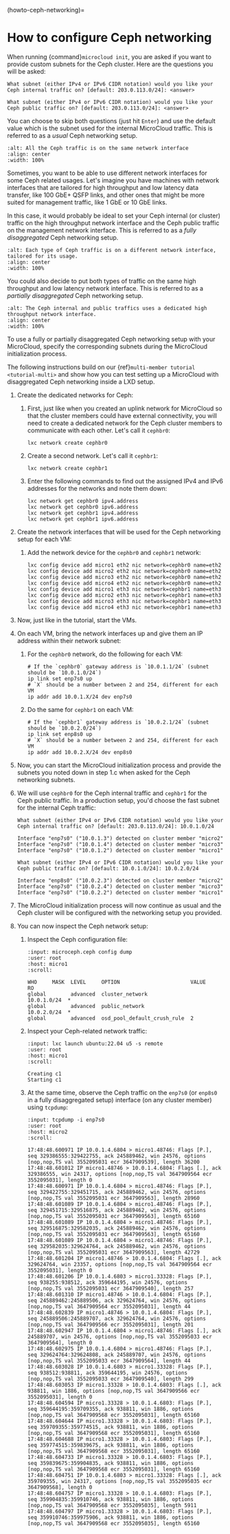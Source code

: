 (howto-ceph-networking)=
# How to configure Ceph networking

When running {command}`microcloud init`, you are asked if you want to provide custom subnets for the Ceph cluster.
Here are the questions you will be asked:

`What subnet (either IPv4 or IPv6 CIDR notation) would you like your Ceph internal traffic on? [default: 203.0.113.0/24]: <answer>`

`What subnet (either IPv4 or IPv6 CIDR notation) would you like your Ceph public traffic on? [default: 203.0.113.0/24]: <answer>`

You can choose to skip both questions (just hit `Enter`) and use the default value which is the subnet used for the internal MicroCloud traffic.
This is referred to as a *usual* Ceph networking setup.

```{figure} /images/ceph_network_usual_setup.svg
:alt: All the Ceph traffic is on the same network interface
:align: center
:width: 100%
```

Sometimes, you want to be able to use different network interfaces for some Ceph related usages.
Let's imagine you have machines with network interfaces that are tailored for high throughput and low latency data transfer,
like 100 GbE+ QSFP links, and other ones that might be more suited for management traffic, like 1 GbE or 10 GbE links.

In this case, it would probably be ideal to set your Ceph internal (or cluster) traffic on the high throughput network interface and the Ceph public traffic on the management network interface. This is referred to as a *fully disaggregated* Ceph networking setup.

```{figure} /images/ceph_network_full_setup.svg
:alt: Each type of Ceph traffic is on a different network interface, tailored for its usage.
:align: center
:width: 100%
```

You could also decide to put both types of traffic on the same high throughput and low latency network interface. This is referred to as a *partially disaggregated* Ceph networking setup.

```{figure} /images/ceph_network_partial_setup.svg
:alt: The Ceph internal and public traffics uses a dedicated high throughput network interface.
:align: center
:width: 100%
```

To use a fully or partially disaggregated Ceph networking setup with your MicroCloud, specify the corresponding subnets during the MicroCloud initialization process.

The following instructions build on our {ref}`multi-member tutorial <tutorial-multi>` and show how you can test setting up a MicroCloud with disaggregated Ceph networking inside a LXD setup.

1. Create the dedicated networks for Ceph:

   1. First, just like when you created an uplink network for MicroCloud so that the cluster members could have external connectivity, you will need to create a dedicated network for the Ceph cluster members to communicate with each other. Let's call it `cephbr0`:

          lxc network create cephbr0

   1. Create a second network. Let's call it `cephbr1`:

          lxc network create cephbr1

   1. Enter the following commands to find out the assigned IPv4 and IPv6 addresses for the networks and note them down:

          lxc network get cephbr0 ipv4.address
          lxc network get cephbr0 ipv6.address
          lxc network get cephbr1 ipv4.address
          lxc network get cephbr1 ipv6.address

1. Create the network interfaces that will be used for the Ceph networking setup for each VM:

   1. Add the network device for the `cephbr0` and `cephbr1` network:

          lxc config device add micro1 eth2 nic network=cephbr0 name=eth2
          lxc config device add micro2 eth2 nic network=cephbr0 name=eth2
          lxc config device add micro3 eth2 nic network=cephbr0 name=eth2
          lxc config device add micro4 eth2 nic network=cephbr0 name=eth2
          lxc config device add micro1 eth3 nic network=cephbr1 name=eth3
          lxc config device add micro2 eth3 nic network=cephbr1 name=eth3
          lxc config device add micro3 eth3 nic network=cephbr1 name=eth3
          lxc config device add micro4 eth3 nic network=cephbr1 name=eth3

1. Now, just like in the tutorial, start the VMs.

1. On each VM, bring the network interfaces up and give them an IP address within their network subnet:

   1. For the `cephbr0` network, do the following for each VM:

          # If the `cephbr0` gateway address is `10.0.1.1/24` (subnet should be `10.0.1.0/24`)
          ip link set enp7s0 up
          # `X` should be a number between 2 and 254, different for each VM
          ip addr add 10.0.1.X/24 dev enp7s0

   1. Do the same for `cephbr1` on each VM:

          # If the `cephbr1` gateway address is `10.0.2.1/24` (subnet should be `10.0.2.0/24`)
          ip link set enp8s0 up
          # `X` should be a number between 2 and 254, different for each VM
          ip addr add 10.0.2.X/24 dev enp8s0

1. Now, you can start the MicroCloud initialization process and provide the subnets you noted down in step 1.c when asked for the Ceph networking subnets.

1. We will use `cephbr0` for the Ceph internal traffic and `cephbr1` for the Ceph public traffic. In a production setup, you'd choose the fast subnet for the internal Ceph traffic:

       What subnet (either IPv4 or IPv6 CIDR notation) would you like your Ceph internal traffic on? [default: 203.0.113.0/24]: 10.0.1.0/24

       Interface "enp7s0" ("10.0.1.3") detected on cluster member "micro2"
       Interface "enp7s0" ("10.0.1.4") detected on cluster member "micro3"
       Interface "enp7s0" ("10.0.1.2") detected on cluster member "micro1"

       What subnet (either IPv4 or IPv6 CIDR notation) would you like your Ceph public traffic on? [default: 10.0.1.0/24]: 10.0.2.0/24

       Interface "enp8s0" ("10.0.2.3") detected on cluster member "micro2"
       Interface "enp7s0" ("10.0.2.4") detected on cluster member "micro3"
       Interface "enp7s0" ("10.0.2.2") detected on cluster member "micro1"

1. The MicroCloud initialization process will now continue as usual and the Ceph cluster will be configured with the networking setup you provided.
1. You can now inspect the Ceph network setup:

   1. Inspect the Ceph configuration file:

      ```{terminal}
      :input: microceph.ceph config dump
      :user: root
      :host: micro1
      :scroll:

      WHO     MASK  LEVEL     OPTION                       VALUE        RO
      global        advanced  cluster_network              10.0.1.0/24  *
      global        advanced  public_network               10.0.2.0/24  *
      global        advanced  osd_pool_default_crush_rule  2
      ```

   1. Inspect your Ceph-related network traffic:

      ```{terminal}
      :input: lxc launch ubuntu:22.04 u5 -s remote
      :user: root
      :host: micro1
      :scroll:

      Creating c1
      Starting c1
      ```

   1. At the same time, observe the Ceph traffic on the `enp7s0` (or `enp8s0` in a fully disaggregated setup) interface (on any cluster member) using `tcpdump`:

      ```{terminal}
      :input: tcpdump -i enp7s0
      :user: root
      :host: micro2
      :scroll:

      17:48:48.600971 IP 10.0.1.4.6804 > micro1.48746: Flags [P.], seq 329386555:329422755, ack 245889462, win 24576, options [nop,nop,TS val 3552095031 ecr 3647909539], length 36200
      17:48:48.601012 IP micro1.48746 > 10.0.1.4.6804: Flags [.], ack 329386555, win 24317, options [nop,nop,TS val 3647909564 ecr 3552095031], length 0
      17:48:48.600971 IP 10.0.1.4.6804 > micro1.48746: Flags [P.], seq 329422755:329451715, ack 245889462, win 24576, options [nop,nop,TS val 3552095031 ecr 3647909563], length 28960
      17:48:48.601089 IP 10.0.1.4.6804 > micro1.48746: Flags [P.], seq 329451715:329516875, ack 245889462, win 24576, options [nop,nop,TS val 3552095031 ecr 3647909563], length 65160
      17:48:48.601089 IP 10.0.1.4.6804 > micro1.48746: Flags [P.], seq 329516875:329582035, ack 245889462, win 24576, options [nop,nop,TS val 3552095031 ecr 3647909563], length 65160
      17:48:48.601089 IP 10.0.1.4.6804 > micro1.48746: Flags [P.], seq 329582035:329624764, ack 245889462, win 24576, options [nop,nop,TS val 3552095031 ecr 3647909563], length 42729
      17:48:48.601204 IP micro1.48746 > 10.0.1.4.6804: Flags [.], ack 329624764, win 23357, options [nop,nop,TS val 3647909564 ecr 3552095031], length 0
      17:48:48.601206 IP 10.0.1.4.6803 > micro1.33328: Flags [P.], seq 938255:938512, ack 359644195, win 24576, options [nop,nop,TS val 3552095031 ecr 3647909540], length 257
      17:48:48.601310 IP micro1.48746 > 10.0.1.4.6804: Flags [P.], seq 245889462:245889506, ack 329624764, win 24576, options [nop,nop,TS val 3647909564 ecr 3552095031], length 44
      17:48:48.602839 IP micro1.48746 > 10.0.1.4.6804: Flags [P.], seq 245889506:245889707, ack 329624764, win 24576, options [nop,nop,TS val 3647909566 ecr 3552095031], length 201
      17:48:48.602947 IP 10.0.1.4.6804 > micro1.48746: Flags [.], ack 245889707, win 24576, options [nop,nop,TS val 3552095033 ecr 3647909564], length 0
      17:48:48.602975 IP 10.0.1.4.6804 > micro1.48746: Flags [P.], seq 329624764:329624808, ack 245889707, win 24576, options [nop,nop,TS val 3552095033 ecr 3647909564], length 44
      17:48:48.603028 IP 10.0.1.4.6803 > micro1.33328: Flags [P.], seq 938512:938811, ack 359644195, win 24576, options [nop,nop,TS val 3552095033 ecr 3647909540], length 299
      17:48:48.603053 IP micro1.33328 > 10.0.1.4.6803: Flags [.], ack 938811, win 1886, options [nop,nop,TS val 3647909566 ecr 3552095031], length 0
      17:48:48.604594 IP micro1.33328 > 10.0.1.4.6803: Flags [P.], seq 359644195:359709355, ack 938811, win 1886, options [nop,nop,TS val 3647909568 ecr 3552095031], length 65160
      17:48:48.604644 IP micro1.33328 > 10.0.1.4.6803: Flags [P.], seq 359709355:359774515, ack 938811, win 1886, options [nop,nop,TS val 3647909568 ecr 3552095031], length 65160
      17:48:48.604688 IP micro1.33328 > 10.0.1.4.6803: Flags [P.], seq 359774515:359839675, ack 938811, win 1886, options [nop,nop,TS val 3647909568 ecr 3552095031], length 65160
      17:48:48.604733 IP micro1.33328 > 10.0.1.4.6803: Flags [P.], seq 359839675:359904835, ack 938811, win 1886, options [nop,nop,TS val 3647909568 ecr 3552095031], length 65160
      17:48:48.604751 IP 10.0.1.4.6803 > micro1.33328: Flags [.], ack 359709355, win 24317, options [nop,nop,TS val 3552095035 ecr 3647909568], length 0
      17:48:48.604757 IP micro1.33328 > 10.0.1.4.6803: Flags [P.], seq 359904835:359910746, ack 938811, win 1886, options [nop,nop,TS val 3647909568 ecr 3552095035], length 5911
      17:48:48.604797 IP micro1.33328 > 10.0.1.4.6803: Flags [P.], seq 359910746:359975906, ack 938811, win 1886, options [nop,nop,TS val 3647909568 ecr 3552095035], length 65160
      ```
